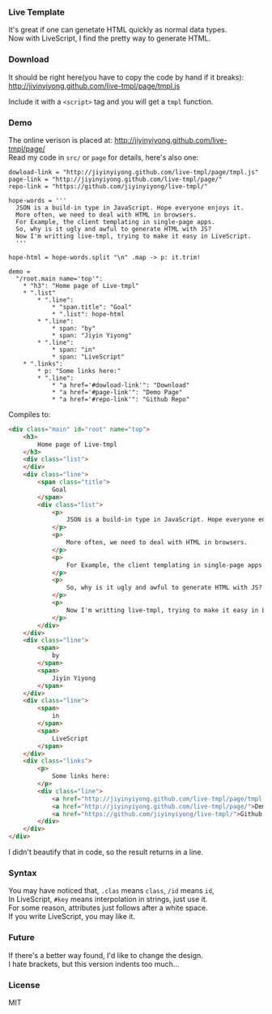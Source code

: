 
### Live Template

It's great if one can genetate HTML quickly as normal data types.  
Now with LiveScript, I find the pretty way to generate HTML.  


### Download

It should be right here(you have to copy the code by hand if it breaks):  
http://jiyinyiyong.github.com/live-tmpl/page/tmpl.js

Include it with a `<script>` tag and you will get a `tmpl` function.

### Demo

The online verison is placed at: http://jiyinyiyong.github.com/live-tmpl/page/  
Read my code in `src/` or `page` for details, here's also one:  

```livescript
dowload-link = "http://jiyinyiyong.github.com/live-tmpl/page/tmpl.js"
page-link = "http://jiyinyiyong.github.com/live-tmpl/page/"
repo-link = "https://github.com/jiyinyiyong/live-tmpl/"

hope-words = '''
  JSON is a build-in type in JavaScript. Hope everyone enjoys it.
  More often, we need to deal with HTML in browsers.
  For Example, the client templating in single-page apps.
  So, why is it ugly and awful to generate HTML with JS?
  Now I'm writting live-tmpl, trying to make it easy in LiveScript.
  '''

hope-html = hope-words.split "\n" .map -> p: it.trim!

demo =
  "/root.main name='top'":
    * "h3": "Home page of Live-tmpl"
    * ".list"
        * ".line":
            * "span.title": "Goal"
            * ".list": hope-html
        * ".line":
            * span: "by"
            * span: "Jiyin Yiyong"
        * ".line":
            * span: "in"
            * span: "LiveScript"
    * ".links":
        * p: "Some links here:"
        * ".line":
            * "a href='#dowload-link'": "Download"
            * "a href='#page-link'": "Demo Page"
            * "a href='#repo-link'": "Github Repo"
```

Compiles to:

```html
<div class="main" id="root" name="top">
    <h3>
        Home page of Live-tmpl
    </h3>
    <div class="list">
    </div>
    <div class="line">
        <span class="title">
            Goal
        </span>
        <div class="list">
            <p>
                JSON is a build-in type in JavaScript. Hope everyone enjoys it.
            </p>
            <p>
                More often, we need to deal with HTML in browsers.
            </p>
            <p>
                For Example, the client templating in single-page apps.
            </p>
            <p>
                So, why is it ugly and awful to generate HTML with JS?
            </p>
            <p>
                Now I'm writting live-tmpl, trying to make it easy in LiveScript.
            </p>
        </div>
    </div>
    <div class="line">
        <span>
            by
        </span>
        <span>
            Jiyin Yiyong
        </span>
    </div>
    <div class="line">
        <span>
            in
        </span>
        <span>
            LiveScript
        </span>
    </div>
    <div class="links">
        <p>
            Some links here:
        </p>
        <div class="line">
            <a href="http://jiyinyiyong.github.com/live-tmpl/page/tmpl.js">Download</a>
            <a href="http://jiyinyiyong.github.com/live-tmpl/page/">Demo Page</a>
            <a href="https://github.com/jiyinyiyong/live-tmpl/">Github Repo</a>
        </div>
    </div>
</div>
```

I didn't beautify that in code, so the result returns in a line.

### Syntax

You may have noticed that, `.clas` means `class`, `/id` means `id`,  
In LiveScript, `#key` means interpolation in strings, just use it.  
For some reason, attributes just follows after a white space.  
If you write LiveScript, you may like it.

### Future

If there's a better way found, I'd like to change the design.  
I hate brackets, but this version indents too much...  

### License

MIT